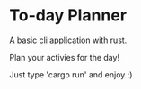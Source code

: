 # To-day Planner

A basic cli application with rust. 

Plan your activies for the day!

Just type 'cargo run' and enjoy :)
